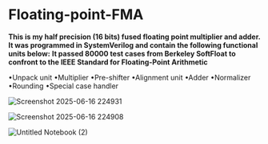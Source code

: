 # Floating-point-FMA

**This is my half precision (16 bits) fused floating point multiplier and adder. It was programmed in SystemVerilog and contain the following functional units below:**
**It passed 80000 test cases from Berkeley SoftFloat to confront to the IEEE Standard for Floating-Point Arithmetic**

•Unpack unit
•Multiplier
•Pre-shifter
•Alignment unit
•Adder
•Normalizer
•Rounding
•Special case handler

![Screenshot 2025-06-16 224931](https://github.com/user-attachments/assets/953f6e06-1177-4539-8dc3-d900e1f20394)

![Screenshot 2025-06-16 224908](https://github.com/user-attachments/assets/a93d26f4-b22d-44b3-915e-b7c13521e020)

![Untitled Notebook (2)](https://github.com/user-attachments/assets/86b1e897-0588-4e6b-89d2-4fa5fdb1316c)
